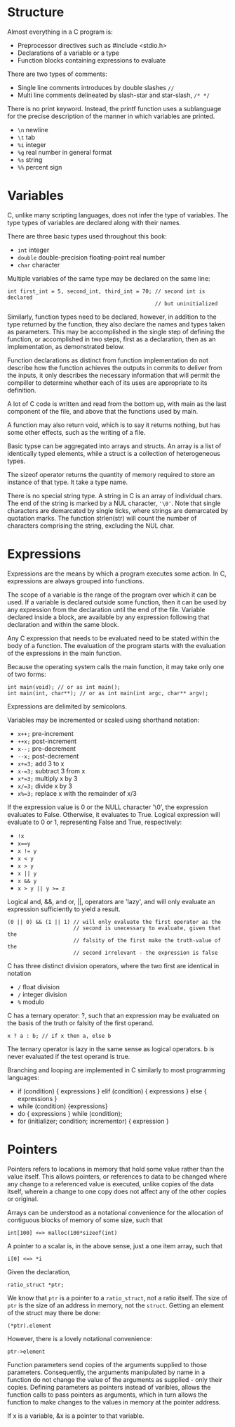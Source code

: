 # Structure

Almost everything in a C program is:

* Preprocessor directives such as #include <stdio.h>
* Declarations of a variable or a type
* Function blocks containing expressions to evaluate

There are two types of comments:

* Single line comments introduces by double slashes `//`
* Multi line comments delineated by slash-star and star-slash, `/* */`

There is no print keyword.
Instead, the printf function uses a sublanguage for the precise description
of the manner in which variables are printed.

* `\n`  newline
* `\t`  tab
* `%i`  integer
* `%g`  real number in general format
* `%s`  string
* `%%`  percent sign

# Variables

C, unlike many scripting languages, does not infer the type of
variables.
The type types of variables are declared along with their names.

There are three basic types used throughout this book:

* `int`     integer
* `double`  double-precision floating-point real number
* `char`    character

Multiple variables of the same type may be declared on the same line:

    int first_int = 5, second_int, third_int = 70; // second int is declared
                                                   // but uninitialized

Similarly, function types need to be declared, however, in addition to the
type returned by the function, they also declare the names and types
taken as parameters.
This may be accomplished in the single step of defining the function,
or accomplished in two steps, first as a declaration, then as an implementation,
as demonstrated below.

Function declarations as distinct from function implementation do not describe
how the function achieves the outputs in commits to deliver from the inputs,
it only describes the necessary information that will permit the compiller
to determine whether each of its uses are appropriate to its definition.

A lot of C code is written and read from the bottom up, with main as the last
component of the file, and above that the functions used by main.

A function may also return void, which is to say it returns nothing, but
has some other effects, such as the writing of a file.

Basic typse can be aggregated into arrays and structs.
An array is a list of identically typed elements, while a struct
is a collection of heterogeneous types.

The sizeof operator returns the quantity of memory required to store
an instance of that type.
It take a type name.

There is no special string type.
A string in C is an array of individual chars.
The end of the string is marked by a NUL character, `'\0'`.
Note that single characters are demarcated by single ticks,
where strings are demarcated by quotation marks.
The function strlen(str) will count the number of characters comprising
the string, excluding the NUL char.

# Expressions

Expressions are the means by which a program executes some action.
In C, expressions are always grouped into functions.

The scope of a variable is the range of the program over which it
can be used.
If a variable is declared outside some function, then it can be used by 
any expression from the declaration until the end of the file.
Variable declared inside a block, are available by any expression
following that declaration and within the same block.

Any C expression that needs to be evaluated need to be stated within
the body of a function.
The evaluation of the program starts with the evaluation of the 
expressions in the main function.

Because the operating system calls the main function, it may take only
one of two forms:

    int main(void); // or as int main();
    int main(int, char**); // or as int main(int argc, char** argv);

Expressions are delimited by semicolons.

Variables may be incremented or scaled using shorthand notation:

 * `x++;`     pre-increment
 * `++x;`     post-increment
 * `x--;`     pre-decrement
 * `--x;`     post-decrement
 * `x+=3;`    add 3 to x
 * `x-=3;`    subtract 3 from x
 * `x*=3;`    multiply x by 3
 * `x/=3;`    divide x by 3
 * `x%=3;`    replace x with the remainder of x/3

If the expression value is 0 or the NULL character '\0', the expression
evaluates to False.
Otherwise, it evaluates to True.
Logical expression will evaluate to 0 or 1, representing False and True,
respectively:

* `!x`
* `x==y`
* `x != y`
* `x < y`
* `x > y`
* `x || y`
* `x && y`
* `x > y || y >= z`

Logical and, &&, and or, ||, operators are 'lazy', and will only evaluate
an expression sufficiently to yield a result.

    (0 || 0) && (1 || 1) // will only evaluate the first operator as the 
                         // second is unecessary to evaluate, given that the
                         // falsity of the first make the truth-value of the 
                         // second irrelevant - the expression is false
 
C has three distinct division operators, where the two first are identical
in notation

* `/`   float division
* `/`   integer division
* `%`   modulo

C has a ternary operator: ?, such that an expression may be evaluated
on the basis of the truth or falsity of the first operand.

    x ? a : b; // if x then a, else b

The ternary operator is lazy in the same sense as logical operators.
b is never evaluated if the test operand is true.

Branching and looping are implemented in C similarly to most programming
languages:

* if (condition) { expressions } elif (condition) { expressions } else { expressions }
* while (condition) {expressions}
* do { expressions } while (condition);
* for (initializer; condition; incrementor) { expression }
 
# Pointers

Pointers refers to locations in memory that hold some value rather than
the value itself.
This allows pointers, or references to data to be changed where any change
to a referenced value is executed, unlike copies of the data itself, wherein
a change to one copy does not affect any of the other copies or original.

Arrays can be understood as a notational convenience for the allocation of
contiguous blocks of memory of some size, such that 

    int[100] <=> malloc(100*sizeof(int)

A pointer to a scalar is, in the above sense, just a one item array, such that

    i[0] <=> *i 

Given the declaration, 

    ratio_struct *ptr;

We know that `ptr` is a pointer to a `ratio_struct`, not a ratio itself.
The size of `ptr` is the size of an address in memory, not the `struct`.
Getting an element of the struct may there be done:

    (*ptr).element

However, there is a lovely notational convenience:

    ptr->element

Function parameters send copies of the arguments supplied to those parameters.
Consequently, the arguments manipulated by name in a function do not change 
the value of the arguments as supplied - only their copies.
Defining parameters as pointers instead of varibles, allows the function
calls to pass pointers as arguments, which in turn allows the function to
make changes to the values in memory at the pointer address.

If x is a variable, &x is a pointer to that variable.
